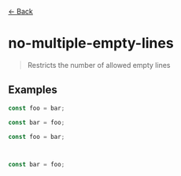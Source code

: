 [&#x2190; Back](./)
# no-multiple-empty-lines

> Restricts the number of allowed empty lines

 

## Examples

<code-highlight>
 
<div slot="correct">

```js
const foo = bar;

const bar = foo;
```

</div>

 
<div slot="incorrect">

```js
const foo = bar;



const bar = foo;
```

</div>

 
</code-highlight>

